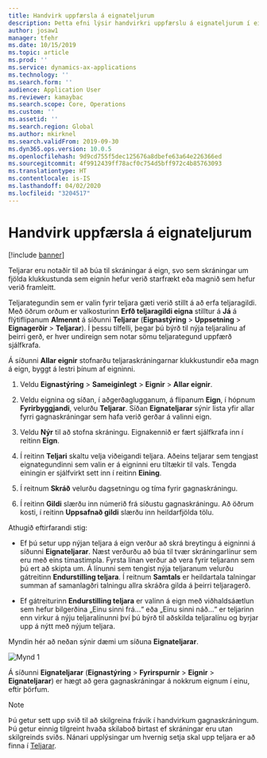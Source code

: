 ```yaml
---
title: Handvirk uppfærsla á eignateljurum
description: Þetta efni lýsir handvirkri uppfærslu á eignateljurum í eignastýringu.
author: josaw1
manager: tfehr
ms.date: 10/15/2019
ms.topic: article
ms.prod: ''
ms.service: dynamics-ax-applications
ms.technology: ''
ms.search.form: ''
audience: Application User
ms.reviewer: kamaybac
ms.search.scope: Core, Operations
ms.custom: ''
ms.assetid: ''
ms.search.region: Global
ms.author: mkirknel
ms.search.validFrom: 2019-09-30
ms.dyn365.ops.version: 10.0.5
ms.openlocfilehash: 9d9cd755f5dec125676a8dbefe63a64e226366ed
ms.sourcegitcommit: 4f9912439ff78acf0c754d5bff972c4b85763093
ms.translationtype: HT
ms.contentlocale: is-IS
ms.lasthandoff: 04/02/2020
ms.locfileid: "3204517"
---
```

# <a name="manual-update-of-asset-counters"></a>Handvirk uppfærsla á eignateljurum

[!include [banner](../../includes/banner.md)]



Teljarar eru notaðir til að búa til skráningar á eign, svo sem skráningar um fjölda klukkustunda sem eignin hefur verið starfrækt eða magnið sem hefur verið framleitt.

Teljarategundin sem er valin fyrir teljara gæti verið stillt á að erfa teljaragildi. Með öðrum orðum er valkosturinn **Erfð teljaragildi eigna** stilltur á **Já** á flýtiflipanum **Almennt** á síðunni **Teljarar** (**Eignastýring** > **Uppsetning** > **Eignagerðir** > **Teljarar**). Í þessu tilfelli, þegar þú býrð til nýja teljaralínu af þeirri gerð, er hver undireign sem notar sömu teljarategund uppfærð sjálfkrafa.

Á síðunni **Allar eignir** stofnarðu teljaraskráningarnar klukkustundir eða magn á eign, byggt á lestri þínum af eigninni.

1. Veldu **Eignastýring** > **Sameiginlegt** > **Eignir** > **Allar eignir**.

2. Veldu eignina og síðan, í aðgerðaglugganum, á flipanum **Eign**, í hópnum **Fyrirbyggjandi**, velurðu **Teljarar**. Síðan **Eignateljarar** sýnir lista yfir allar fyrri gagnaskráningar sem hafa verið gerðar á valinni eign.

3. Veldu **Nýr** til að stofna skráningu. Eignakennið er fært sjálfkrafa inn í reitinn **Eign**.

4. Í reitinn **Teljari** skaltu velja viðeigandi teljara. Aðeins teljarar sem tengjast eignategundinni sem valin er á eigninni eru tiltækir til vals. Tengda einingin er sjálfvirkt sett inn í reitinn **Eining**.

5. Í reitnum **Skráð** velurðu dagsetningu og tíma fyrir gagnaskráningu.

6. Í reitinn **Gildi** slærðu inn númerið frá síðustu gagnaskráningu. Að öðrum kosti, í reitinn **Uppsafnað gildi** slærðu inn heildarfjölda tölu.

Athugið eftirfarandi stig:

- Ef þú setur upp nýjan teljara á eign verður að skrá breytingu á eigninni á síðunni **Eignateljarar**. Næst verðurðu að búa til tvær skráningarlínur sem eru með eins tímastimpla. Fyrsta línan verður að vera fyrir teljarann sem þú ert að skipta um. Á línunni sem tengist nýja teljaranum velurðu gátreitinn **Endurstilling teljara**. Í reitnum **Samtals** er heildartala talningar summan af samanlagðri talningu allra skráðra gilda á þeirri teljaragerð.

- Ef gátreiturinn **Endurstilling teljara** er valinn á eign með viðhaldsáætlun sem hefur bilgerðina „Einu sinni frá...“ eða „Einu sinni náð...“ er teljarinn enn virkur á nýju teljaralínunni því þú býrð til aðskilda teljaralínu og byrjar upp á nýtt með nýjum teljara.

Myndin hér að neðan sýnir dæmi um síðuna **Eignateljarar**.

![Mynd 1](media/11-work-orders.png)

Á síðunni **Eignateljarar** (**Eignastýring** > **Fyrirspurnir** > **Eignir** > **Eignateljarar**) er hægt að gera gagnaskráningar á nokkrum eignum í einu, eftir þörfum.

>[!NOTE]
>Þú getur sett upp svið til að skilgreina frávik í handvirkum gagnaskráningum. Þú getur einnig tilgreint hvaða skilaboð birtast ef skráningar eru utan skilgreinds sviðs. Nánari upplýsingar um hvernig setja skal upp teljara er að finna í [Teljarar](../setup-for-objects/counters.md).

